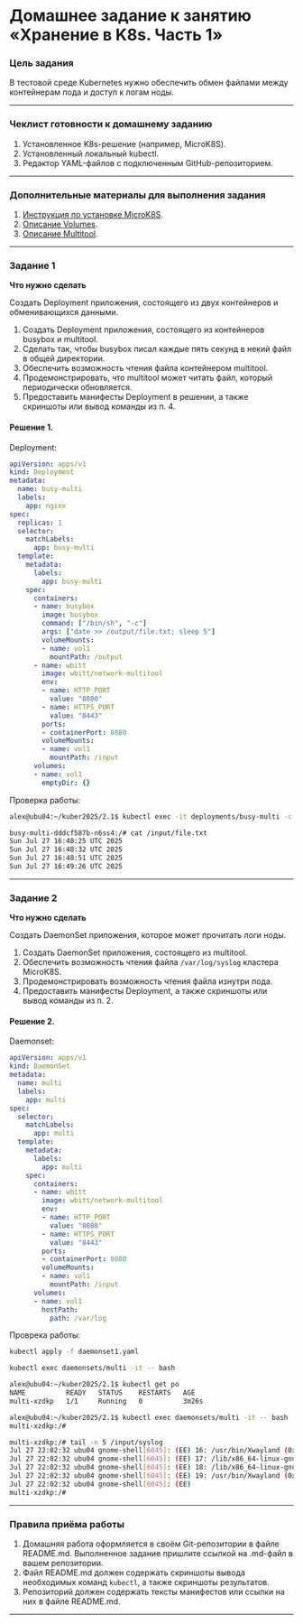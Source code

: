 # Домашнее задание к занятию «Хранение в K8s. Часть 1»

### Цель задания

В тестовой среде Kubernetes нужно обеспечить обмен файлами между контейнерам пода и доступ к логам ноды.

------

### Чеклист готовности к домашнему заданию

1. Установленное K8s-решение (например, MicroK8S).
2. Установленный локальный kubectl.
3. Редактор YAML-файлов с подключенным GitHub-репозиторием.

------

### Дополнительные материалы для выполнения задания

1. [Инструкция по установке MicroK8S](https://microk8s.io/docs/getting-started).
2. [Описание Volumes](https://kubernetes.io/docs/concepts/storage/volumes/).
3. [Описание Multitool](https://github.com/wbitt/Network-MultiTool).

------

### Задание 1 

**Что нужно сделать**

Создать Deployment приложения, состоящего из двух контейнеров и обменивающихся данными.

1. Создать Deployment приложения, состоящего из контейнеров busybox и multitool.
2. Сделать так, чтобы busybox писал каждые пять секунд в некий файл в общей директории.
3. Обеспечить возможность чтения файла контейнером multitool.
4. Продемонстрировать, что multitool может читать файл, который периодически обновляется.
5. Предоставить манифесты Deployment в решении, а также скриншоты или вывод команды из п. 4.

#### Решение 1.

Deployment:

```yaml
apiVersion: apps/v1
kind: Deployment
metadata:
  name: busy-multi
  labels:
    app: nginx
spec:
  replicas: 1
  selector:
    matchLabels:
      app: busy-multi
  template:
    metadata:
      labels:
        app: busy-multi
    spec:
      containers:
      - name: busybox
        image: busybox
        command: ["/bin/sh", "-c"]
        args: ["date >> /output/file.txt; sleep 5"] 
        volumeMounts:
        - name: vol1
          mountPath: /output
      - name: wbitt
        image: wbitt/network-multitool
        env:
        - name: HTTP_PORT
          value: "8080"
        - name: HTTPS_PORT  
          value: "8443"
        ports:
        - containerPort: 8080
        volumeMounts:
        - name: vol1
          mountPath: /input
      volumes: 
      - name: vol1  
        emptyDir: {}

```
Проверка работы: 

```bash
alex@ubu04:~/kuber2025/2.1$ kubectl exec -it deployments/busy-multi -c wbitt -- bash
```

```bash
busy-multi-dddcf587b-n6ss4:/# cat /input/file.txt 
Sun Jul 27 16:48:25 UTC 2025
Sun Jul 27 16:48:32 UTC 2025
Sun Jul 27 16:48:51 UTC 2025
Sun Jul 27 16:49:26 UTC 2025
```

------

### Задание 2

**Что нужно сделать**

Создать DaemonSet приложения, которое может прочитать логи ноды.

1. Создать DaemonSet приложения, состоящего из multitool.
2. Обеспечить возможность чтения файла `/var/log/syslog` кластера MicroK8S.
3. Продемонстрировать возможность чтения файла изнутри пода.
4. Предоставить манифесты Deployment, а также скриншоты или вывод команды из п. 2.

#### Решение 2.
Daemonset: 

```yaml
apiVersion: apps/v1
kind: DaemonSet
metadata:
  name: multi
  labels:
    app: multi
spec:
  selector:
    matchLabels:
      app: multi
  template:
    metadata:
      labels:
        app: multi
    spec:
      containers:
      - name: wbitt
        image: wbitt/network-multitool
        env:
        - name: HTTP_PORT
          value: "8080"
        - name: HTTPS_PORT 
          value: "8443"
        ports:
        - containerPort: 8080
        volumeMounts:
        - name: vol1
          mountPath: /input
      volumes: 
      - name: vol1  
        hostPath: 
          path: /var/log

```
Проврека работы:

```bash
kubectl apply -f daemonset1.yaml 
```

```bash
kubectl exec daemonsets/multi -it -- bash
```

```bash
alex@ubu04:~/kuber2025/2.1$ kubectl get po
NAME          READY   STATUS    RESTARTS   AGE
multi-xzdkp   1/1     Running   0          3m26s
```

```bash
alex@ubu04:~/kuber2025/2.1$ kubectl exec daemonsets/multi -it -- bash
multi-xzdkp:/# 
```

```bash
multi-xzdkp:/# tail -n 5 /input/syslog
Jul 27 22:02:32 ubu04 gnome-shell[6045]: (EE) 16: /usr/bin/Xwayland (0x5a830b969000+0x34ae3) [0x5a830b99dae3]
Jul 27 22:02:32 ubu04 gnome-shell[6045]: (EE) 17: /lib/x86_64-linux-gnu/libc.so.6 (0x762340e00000+0x29d90) [0x762340e29d90]
Jul 27 22:02:32 ubu04 gnome-shell[6045]: (EE) 18: /lib/x86_64-linux-gnu/libc.so.6 (__libc_start_main+0x80) [0x762340e29e40]
Jul 27 22:02:32 ubu04 gnome-shell[6045]: (EE) 19: /usr/bin/Xwayland (0x5a830b969000+0x36305) [0x5a830b99f305]
Jul 27 22:02:32 ubu04 gnome-shell[6045]: (EE)
multi-xzdkp:/# 
```


------

### Правила приёма работы

1. Домашняя работа оформляется в своём Git-репозитории в файле README.md. Выполненное задание пришлите ссылкой на .md-файл в вашем репозитории.
2. Файл README.md должен содержать скриншоты вывода необходимых команд `kubectl`, а также скриншоты результатов.
3. Репозиторий должен содержать тексты манифестов или ссылки на них в файле README.md.

------
